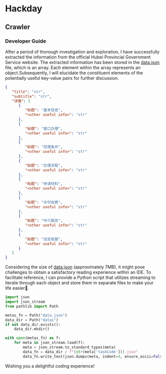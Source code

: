 # Hackday
## Crawler
### Developer Guide
After a period of thorough investigation and exploration, I have successfully extracted the information from the official Hubei Provincial Government Service website. The extracted information has been stored in the [data.json](data.json) file, which is an array. Each element within the array represents an object.Subsequently, I will elucidate the constituent elements of the potentially useful key-value pairs for further discussion.
```json
{
   "title": "str",
   "subtitle": "str",
   "详情": [
      {
         "标题": "基本信息",
         "<other useful info>": "str"
      },
      {
         "标题": "窗口办理",
         "<other useful info>": "str"
      },
      {
         "标题": "受理条件",
         "<other useful info>": "str"
      },
      {
         "标题": "办理流程",
         "<other useful info>": "str"
      },
      {
         "标题": "申请材料",
         "<other useful info>": "str"
      },
      {
         "标题": "许可收费",
         "<other useful info>": "str"
      },
      {
         "标题": "中介服务",
         "<other useful info>": "str"
      },
      {
         "标题": "设定依据",
         "<other useful info>": "str"
      }
   ]
}
```

Considering the size of [data.json](data.json) (approximately 7MB), it might pose challenges to obtain a satisfactory reading experience within an IDE. To facilitate reference, I can provide a Python script that utilizes streaming to iterate through each object and store them in separate files to make your life easier🤗.
```python
import json
import json_stream
from pathlib import Path

metas_fn = Path("data.json")
data_dir = Path("datas")
if not data_dir.exists():
    data_dir.mkdir()

with open(metas_fn) as f:
    for meta in json_stream.load(f):
        meta = json_stream.to_standard_types(meta)
        data_fn = data_dir / f"{str(meta['taskCode'])}.json"
        data_fn.write_text(json.dumps(meta, indent=4, ensure_ascii=False))
```
Wishing you a delightful coding experience!